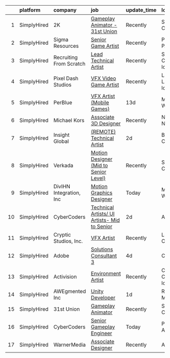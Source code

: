 

|    | platform    | company                 | job                                                                                                                                                   | update_time   | location                    |
|---:|:------------|:------------------------|:------------------------------------------------------------------------------------------------------------------------------------------------------|:--------------|:----------------------------|
|  1 | SimplyHired | 2K                      | [Gameplay Animator - 31st Union](https://www.simplyhired.com/job/LJDF825gIg2yEEJUbE5k0td5UiO-pBvvYP7jb2VSVV0NTPI-RlH6_A?q=vfx+designer)               | Recently      | San Mateo, CA               |
|  2 | SimplyHired | Sigma Resources         | [Senior Game Artist](https://www.simplyhired.com/job/I4Wp7KpG5ZOroRVoNFCs0248SXDySsd-r8vP9XiZ9M4UAEL7ptRH8Q?q=vfx+designer)                           | Recently      | Pittsburgh, PA              |
|  3 | SimplyHired | Recruiting From Scratch | [Lead Technical Artist](https://www.simplyhired.com/job/LX2NrYQbiQVQpp-6kdhMnnZdbbHn8U1PvosAjwBdwws0N_gOSeZkPQ?q=vfx+designer)                        | Recently      | Saratoga, CA +126 locations |
|  4 | SimplyHired | Pixel Dash Studios      | [VFX Video Game Artist](https://www.simplyhired.com/job/Nik9HyIuDEXg8QAZiL6Qs8maTPZCiTGPlvmvAXm2N23J09tm69Mqog?q=vfx+designer)                        | Recently      | Lafayette, LA +3 locations  |
|  5 | SimplyHired | PerBlue                 | [VFX Artist (Mobile Games)](https://www.simplyhired.com/job/0sIpnsvaDzT5NPDiYbQD01dgPkS7i6AncGQa_r9rZ-wH2_ht_5ov8g?q=vfx+designer)                    | 13d           | Madison, WI                 |
|  6 | SimplyHired | Michael Kors            | [Associate 3D Designer](https://www.simplyhired.com/job/oA5-Lek-2uaRW8S5NCvg1zEbTmPPs4tIDzKgBrrj6sHKbBi7xZyYOA?q=vfx+designer)                        | Recently      | New York, NY                |
|  7 | SimplyHired | Insight Global          | [(REMOTE) Technical Artist](https://www.simplyhired.com/job/uiWdktA1QiIk0dL8z5lt56_-x7I-Khas_AMsI4bjKxG91wksGYnyGA?q=vfx+designer)                    | 2d            | Burlingame, CA              |
|  8 | SimplyHired | Verkada                 | [Motion Designer (Mid to Senior Level)](https://www.simplyhired.com/job/6ohcTuV0Zq4mNd4xo8HDbsGsKLV_mTehgjz3_aXETWtO8JiLXc03_w?q=vfx+designer)        | Recently      | San Mateo, CA               |
|  9 | SimplyHired | DivIHN Integration, Inc | [Motion Graphics Designer](https://www.simplyhired.com/job/o3zgsIZoWY7zFF8y0vq8a-q1_t7E47Y7wGdR1mKtr6v_Dh7PAuBS2Q?q=vfx+designer)                     | Today         | Milwaukee, WI               |
| 10 | SimplyHired | CyberCoders             | [Technical Artists/ UI Artists- Mid to Senior](https://www.simplyhired.com/job/INK4ftviD9rw0QKpJk7ONmRz64bhwi1VTnZpn2CyaglMR28TGedewA?q=vfx+designer) | 2d            | Austin, TX                  |
| 11 | SimplyHired | Cryptic Studios, Inc.   | [VFX Artist](https://www.simplyhired.com/job/qroaLHSdTHl99y_TMqtKUVR4KJfHQ8KMzznnM8Q3eKnLzD5JLst_wA?q=vfx+designer)                                   | Recently      | Los Gatos, CA               |
| 12 | SimplyHired | Adobe                   | [Solutions Consultant 3](https://www.simplyhired.com/job/YlliqHhH4JAvZ1MS5BzbPWPQuSYDxRbc_-MmLZvy7P0bW3xvxbieUg?q=vfx+designer)                       | 4d            | California                  |
| 13 | SimplyHired | Activision              | [Environment Artist](https://www.simplyhired.com/job/eESQmHmP15KW0nHgDYAIKh6IPLtdray415voHEa_nqM_037ORJZs6A?q=vfx+designer)                           | Recently      | Carlsbad, CA +1 location    |
| 14 | SimplyHired | AWEgmented Inc          | [Unity Developer](https://www.simplyhired.com/job/oGUmzofSQGOV5h-oww9R3-T3pKF7UvPOvjeNFsUp7zJfTtqzhz3PFA?q=vfx+designer)                              | 1d            | Rehoboth, MA                |
| 15 | SimplyHired | 31st Union              | [Gameplay Animator](https://www.simplyhired.com/job/PvX2dIO4ydJ75bvDw9cYUsYY7t1UK0q3s4WsY8Y726R-CxjsCUAlGA?q=vfx+designer)                            | Recently      | San Mateo, CA               |
| 16 | SimplyHired | CyberCoders             | [Senior Gameplay Engineer](https://www.simplyhired.com/job/pg_uhBSFS9jTwdIONCDPEkyBlHQqwb3kyRq8DfvEns8gDFShzhWcLw?q=vfx+designer)                     | Today         | Phoenix, AZ                 |
| 17 | SimplyHired | WarnerMedia             | [Associate Designer](https://www.simplyhired.com/job/I-VZGIKodrwflLi8cHoDKjSVP_yoiN0c1nyIGrxFJOqCkH8L9RtQ5w?q=vfx+designer)                           | Recently      | Atlanta, GA                 |